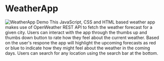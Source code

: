 # WeatherApp

![WeatherApp Demo](media/WeatherAppDemo.gif)
This JavaScript, CSS and HTML based weather app makes use of OpenWeather REST API to fetch the weather forecast for a given city. Users can interact with the app through the thumbs up and thumbs down button to rate how they feel about the current weather. Based on the user's respone the app will highlight the upcoming forecasts as red or blue to indicate how they might feel about the weather in the coming days. Users can search for any location using the search bar at the bottom.
